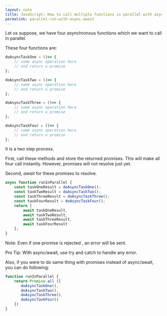 ```yaml
---
layout: note
title: JavaScript: How to call multiple functions in parallel with async/await?
permalink: parallel-run-with-async-await
---
```

Let us suppose, we have four asynchronous functions which we want to call in parallel. 

These four functions are:

```javascript
doAsyncTaskOne = ()=> {
    // some async operation here
    // and return a promise
};

doAsyncTaskTwo = ()=> {
    // some async operation here
    // and return a promise
};

doAsyncTaskThree = ()=> {
    // some async operation here
    // and return a promise
};

doAsyncTaskFour = ()=> {
    // some async operation here
    // and return a promise
};
```

It is a two step process. 

First, call these methods and store the returned promises. This will make all four call instantly. However, promises will not resolve just yet.

Second, *await* for these promises to resolve.

```javascript
async function runInParallel {
    const taskOneResult = doAsyncTaskOne();
    const taskTwoResult = doAsyncTaskTwo();
    const taskThreeResult = doAsyncTaskThree();
    const taskFourResult = doAsyncTaskFour();
    return [
        await taskOneResult,
        await taskTwoResult,
        await taskThreeResult,
        await taskFourResult
    ];
}
```

Note: Even if one promise is rejected , an error will be sent.

Pro Tip: With async/await, use try and catch to handle any error.

Also, if you were to do same thing with promises instead of async/await, you can do following:

```javascript
function runInParallel {
    return Promise.all ([
       doAsyncTaskOne(),
       doAsyncTaskTwo(),
       doAsyncTaskThree(),
       doAsyncTaskFour()
    ])
}
```

